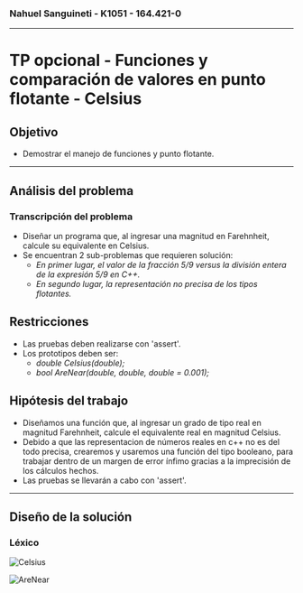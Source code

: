 ### Nahuel Sanguineti - K1051 - 164.421-0
---
# TP opcional - Funciones y comparación de valores en punto flotante - Celsius
## Objetivo

* Demostrar el manejo de funciones y punto flotante.
---
## Análisis del problema
### Transcripción del problema 

* Diseñar un programa que, al ingresar una magnitud en Farehnheit, calcule su equivalente en Celsius.
* Se encuentran 2 sub-problemas que requieren solución: 
  * *En primer lugar, el valor de la fracción 5/9 versus la división entera de la expresión 5/9 en C++.*
  * *En segundo lugar, la representación no precisa de los tipos flotantes.*
  
## Restricciones

* Las pruebas deben realizarse con 'assert'.
* Los prototipos deben ser: 
  * *double Celsius(double);*
  * *bool AreNear(double, double, double = 0.001);*
 
## Hipótesis del trabajo

* Diseñamos una función que, al ingresar un grado de tipo real en magnitud Farehnheit, calcule el equivalente real en magnitud Celsius.
* Debido a que las representacion de números reales en c++ no es del todo precisa, crearemos y usaremos una función del tipo booleano, para trabajar dentro de un margen de error ínfimo gracias a la imprecisión de los cálculos hechos.
* Las pruebas se llevarán a cabo con 'assert'.
---
## Diseño de la solución

### Léxico 

![Celsius](https://github.com/Nsanguineti/AED/blob/master/TP-Celsius/Función%20Celsius.png "función celsius")

![AreNear](https://github.com/Nsanguineti/AED/blob/master/TP-Celsius/Función%20AreNear.png "función AreNear")
